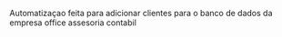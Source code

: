 Automatizaçao feita para adicionar clientes para o banco de dados da empresa office assesoria contabil
